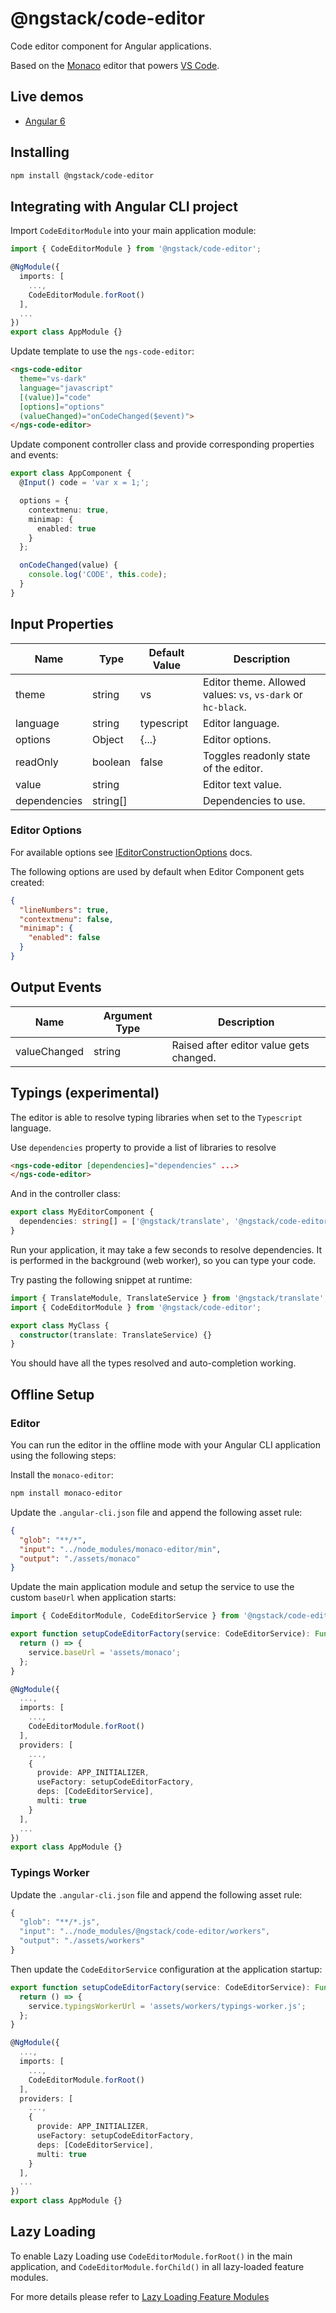 # @ngstack/code-editor

Code editor component for Angular applications.

Based on the [Monaco](https://www.npmjs.com/package/monaco-editor) editor
that powers [VS Code](https://github.com/Microsoft/vscode).

## Live demos

* [Angular 6](https://stackblitz.com/edit/ngstack-code-editor-ng6)

## Installing

```sh
npm install @ngstack/code-editor
```

## Integrating with Angular CLI project

Import `CodeEditorModule` into your main application module:

```ts
import { CodeEditorModule } from '@ngstack/code-editor';

@NgModule({
  imports: [
    ...,
    CodeEditorModule.forRoot()
  ],
  ...
})
export class AppModule {}
```

Update template to use the `ngs-code-editor`:

```html
<ngs-code-editor
  theme="vs-dark"
  language="javascript"
  [(value)]="code"
  [options]="options"
  (valueChanged)="onCodeChanged($event)">
</ngs-code-editor>
```

Update component controller class and provide corresponding properties and events:

```ts
export class AppComponent {
  @Input() code = 'var x = 1;';

  options = {
    contextmenu: true,
    minimap: {
      enabled: true
    }
  };

  onCodeChanged(value) {
    console.log('CODE', this.code);
  }
}
```

## Input Properties

| Name         | Type     | Default Value | Description                                                  |
| ------------ | -------- | ------------- | ------------------------------------------------------------ |
| theme        | string   | vs            | Editor theme. Allowed values: `vs`, `vs-dark` or `hc-black`. |
| language     | string   | typescript    | Editor language.                                             |
| options      | Object   | {...}         | Editor options.                                              |
| readOnly     | boolean  | false         | Toggles readonly state of the editor.                        |
| value        | string   |               | Editor text value.                                           |
| dependencies | string[] |               | Dependencies to use.                                         |

### Editor Options

For available options see [IEditorConstructionOptions](https://microsoft.github.io/monaco-editor/api/interfaces/monaco.editor.ieditorconstructionoptions.html) docs.

The following options are used by default when Editor Component gets created:

```json
{
  "lineNumbers": true,
  "contextmenu": false,
  "minimap": {
    "enabled": false
  }
}
```

## Output Events

| Name         | Argument Type | Description                             |
| ------------ | ------------- | --------------------------------------- |
| valueChanged | string        | Raised after editor value gets changed. |

## Typings (experimental)

The editor is able to resolve typing libraries when set to the `Typescript` language.

Use `dependencies` property to provide a list of libraries to resolve

```html
<ngs-code-editor [dependencies]="dependencies" ...>
</ngs-code-editor>
```

And in the controller class:

```ts
export class MyEditorComponent {
  dependencies: string[] = ['@ngstack/translate', '@ngstack/code-editor'];
}
```

Run your application, it may take a few seconds to resolve dependencies.
It is performed in the background (web worker), so you can type your code.

Try pasting the following snippet at runtime:

```typescript
import { TranslateModule, TranslateService } from '@ngstack/translate';
import { CodeEditorModule } from '@ngstack/code-editor';

export class MyClass {
  constructor(translate: TranslateService) {}
}
```

You should have all the types resolved and auto-completion working.

## Offline Setup

### Editor

You can run the editor in the offline mode with your Angular CLI application using the following steps:

Install the `monaco-editor`:

```sh
npm install monaco-editor
```

Update the `.angular-cli.json` file and append the following asset rule:

```json
{
  "glob": "**/*",
  "input": "../node_modules/monaco-editor/min",
  "output": "./assets/monaco"
}
```

Update the main application module and setup the service to use the custom `baseUrl` when application starts:

```ts
import { CodeEditorModule, CodeEditorService } from '@ngstack/code-editor';

export function setupCodeEditorFactory(service: CodeEditorService): Function {
  return () => {
    service.baseUrl = 'assets/monaco';
  };
}

@NgModule({
  ...,
  imports: [
    ...,
    CodeEditorModule.forRoot()
  ],
  providers: [
    ...,
    {
      provide: APP_INITIALIZER,
      useFactory: setupCodeEditorFactory,
      deps: [CodeEditorService],
      multi: true
    }
  ],
  ...
})
export class AppModule {}
```

### Typings Worker

Update the `.angular-cli.json` file and append the following asset rule:

```ts
{
  "glob": "**/*.js",
  "input": "../node_modules/@ngstack/code-editor/workers",
  "output": "./assets/workers"
}
```

Then update the `CodeEditorService` configuration at the application startup:

```ts
export function setupCodeEditorFactory(service: CodeEditorService): Function {
  return () => {
    service.typingsWorkerUrl = 'assets/workers/typings-worker.js';
  };
}

@NgModule({
  ...,
  imports: [
    ...,
    CodeEditorModule.forRoot()
  ],
  providers: [
    ...,
    {
      provide: APP_INITIALIZER,
      useFactory: setupCodeEditorFactory,
      deps: [CodeEditorService],
      multi: true
    }
  ],
  ...
})
export class AppModule {}
```

## Lazy Loading

To enable Lazy Loading
use `CodeEditorModule.forRoot()` in the main application,
and `CodeEditorModule.forChild()` in all lazy-loaded feature modules.

For more details please refer to [Lazy Loading Feature Modules](https://angular.io/guide/lazy-loading-ngmodules)
